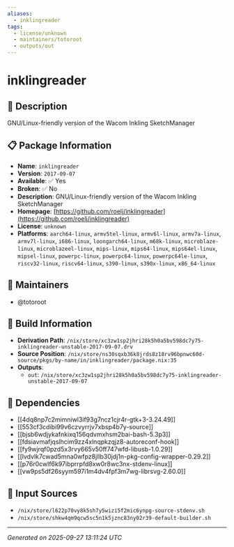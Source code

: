 ```yaml
---
aliases:
  - inklingreader
tags:
  - license/unknown
  - maintainers/totoroot
  - outputs/out
---
```


# inklingreader

## 📝 Description

GNU/Linux-friendly version of the Wacom Inkling SketchManager

## 📋 Package Information

- **Name**: `inklingreader`
- **Version**: `2017-09-07`
- **Available**: ✅ Yes
- **Broken**: ✅ No
- **Description**: GNU/Linux-friendly version of the Wacom Inkling SketchManager
- **Homepage**: [https://github.com/roelj/inklingreader](https://github.com/roelj/inklingreader)
- **License**: `unknown`
- **Platforms**: `aarch64-linux`, `armv5tel-linux`, `armv6l-linux`, `armv7a-linux`, `armv7l-linux`, `i686-linux`, `loongarch64-linux`, `m68k-linux`, `microblaze-linux`, `microblazeel-linux`, `mips-linux`, `mips64-linux`, `mips64el-linux`, `mipsel-linux`, `powerpc-linux`, `powerpc64-linux`, `powerpc64le-linux`, `riscv32-linux`, `riscv64-linux`, `s390-linux`, `s390x-linux`, `x86_64-linux`
## 👥 Maintainers

- @totoroot


## 🔧 Build Information

- **Derivation Path**: `/nix/store/xc3zw1sp2jhri28k5h0a5bv598dc7y75-inklingreader-unstable-2017-09-07.drv`
- **Source Position**: `/nix/store/ns30sqxb36k8jrds8z18rv96bpnwc60d-source/pkgs/by-name/in/inklingreader/package.nix:35`
- **Outputs**:
  - `out`:  `/nix/store/xc3zw1sp2jhri28k5h0a5bv598dc7y75-inklingreader-unstable-2017-09-07`

## 🔗 Dependencies

- [[4dq8np7c2mimniwl3if93g7ncz1cjr4r-gtk+3-3.24.49]]
- [[553cf3cdibi99v6czvyrrjv7xbsp4b7y-source]]
- [[bjsb6wdjykafnkixq156qdvmxhsm2bai-bash-5.3p3]]
- [[fdsiavmafjqslhcim9zz4xlnqpkzqjz8-autoreconf-hook]]
- [[fy9wjrqf0pzd5x3rvy665v50ff747wfd-libusb-1.0.29]]
- [[lvdvlk7cwad5mna0wfpz8jllb30jdj1n-pkg-config-wrapper-0.29.2]]
- [[p76r0cwlf6k97ibprrpfd8xw0r8wc3nx-stdenv-linux]]
- [[vw9ps5df26syym597i1m4dv4fpf3m7wg-librsvg-2.60.0]]

## 📁 Input Sources

- `/nix/store/l622p70vy8k5sh7y5wizi5f2mic6ynpg-source-stdenv.sh`
- `/nix/store/shkw4qm9qcw5sc5n1k5jznc83ny02r39-default-builder.sh`

---
*Generated on 2025-09-27 13:11:24 UTC*

